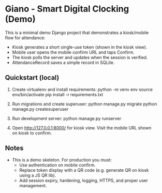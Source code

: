 # Giano - Smart Digital Clocking (Demo)

This is a minimal demo Django project that demonstrates a kiosk/mobile flow for attendance:
- Kiosk generates a short single-use token (shown in the kiosk view).
- Mobile user opens the mobile confirm URL and taps Confirm.
- The kiosk polls the server and updates when the session is verified.
- AttendanceRecord saves a simple record in SQLite.

## Quickstart (local)

1. Create virtualenv and install requirements:
   python -m venv env
   source env/bin/activate
   pip install -r requirements.txt

2. Run migrations and create superuser:
   python manage.py migrate
   python manage.py createsuperuser

3. Run development server:
   python manage.py runserver

4. Open http://127.0.0.1:8000/ for kiosk view.
   Visit the mobile URL shown on kiosk to confirm.

## Notes
- This is a demo skeleton. For production you must:
  - Use authentication on mobile confirm.
  - Replace token display with a QR code (e.g. generate QR on kiosk using a JS QR lib).
  - Add session expiry, hardening, logging, HTTPS, and proper user management.
